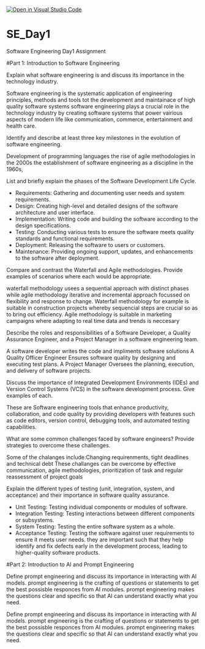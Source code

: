 [![Open in Visual Studio Code](https://classroom.github.com/assets/open-in-vscode-2e0aaae1b6195c2367325f4f02e2d04e9abb55f0b24a779b69b11b9e10269abc.svg)](https://classroom.github.com/online_ide?assignment_repo_id=18367430&assignment_repo_type=AssignmentRepo)
# SE_Day1
Software Engineering Day1 Assignment

#Part 1: Introduction to Software Engineering

Explain what software engineering is and discuss its importance in the technology industry.

Software engineering is the systematic application of engineering principles, methods and tools tot the development and maintainace of high quality software systems
software engineering plays a crucial role in the technology industry by creating software systems that power vairious aspects of modern life like communication, commerce, entertainment and health care.

Identify and describe at least three key milestones in the evolution of software engineering.

Development of programming languages 
the rise of agile methodologies in the 2000s
the establishment of software engineering as a discipline in the 1960s, 

List and briefly explain the phases of the Software Development Life Cycle.

  - Requirements: Gathering and documenting user needs and system requirements.
  - Design: Creating high-level and detailed designs of the software architecture and user interface.
  - Implementation: Writing code and building the software according to the design specifications.
  - Testing: Conducting various tests to ensure the software meets quality standards and functional requirements.
  - Deployment: Releasing the software to users or customers.
  - Maintenance: Providing ongoing support, updates, and enhancements to the software after deployment.

Compare and contrast the Waterfall and Agile methodologies. Provide examples of scenarios where each would be appropriate.

waterfall methodology usees a sequential approach with distinct phases while agile methodology iterative and incremental approach focussed on flexibility and response to change.
Waterfall methodology for example is suitable in construction projects whereby sequencial steps are crucial so as to bring out efficiency.
Agile methodology is suitable in marketing campaigns where adapting to real time data and trends is neccesary 

Describe the roles and responsibilities of a Software Developer, a Quality Assurance Engineer, and a Project Manager in a software engineering team.

A software developer writes the code and impliments software solutions
A Quality Officer Engineer Ensures software quality by designing and executing test plans.
A Project Manager Oversees the planning, execution, and delivery of software projects.

Discuss the importance of Integrated Development Environments (IDEs) and Version Control Systems (VCS) in the software development process. Give examples of each.

These are Software engineering tools that enhance productivity, collaboration, and code quality by providing developers with features such as code editors, version control, debugging tools, and automated testing capabilities.

What are some common challenges faced by software engineers? Provide strategies to overcome these challenges.

Some of the chalanges include:Changing requirenments, tight deadlines and technical debt
These challanges can be overcome by effective communication, agile methodologies, prioritization of task and regular reassessment of project goals

Explain the different types of testing (unit, integration, system, and acceptance) and their importance in software quality assurance.
 
  - Unit Testing: Testing individual components or modules of software.
  - Integration Testing: Testing interactions between different components or subsystems.
  - System Testing: Testing the entire software system as a whole.
  - Acceptance Testing: Testing the software against user requirements to ensure it meets user needs.
they are important such that they help identify and fix defects early in the development process, leading to higher-quality software products.


#Part 2: Introduction to AI and Prompt Engineering


Define prompt engineering and discuss its importance in interacting with AI models.
prompt engineering is the crafting of questions or statements to get the best possisble responces from AI modules. 
prompt engineering makes the questions clear and specific so that AI can understand exactly what you need.

Define prompt engineering and discuss its importance in interacting with AI models.
prompt engineering is the crafting of questions or statements to get the best possisble responces from AI modules.
prompt engineering makes the questions clear and specific so that AI can understand exactly what you need.
